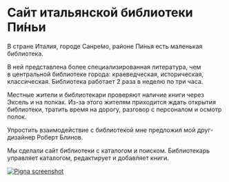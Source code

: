 # Сайт итальянской библиотеки Пи́ньи

В стране Италия, городе Санре́мо, районе Пи́нья есть маленькая библиотека.

В ней представлена более специализированная литература, чем в центральной библиотеке города: краеведческая, историческая, классическая. Библиотека работает 2 раза в неделю по три часа.

Местные жители и библиотекари проверяют наличие книги через Эксель и на полках. Из-за этого жителям приходится ждать открытия библиотеки, тратить время на дорогу, разговор с персоналом и осмотр полок.

Упростить взаимодействие с библиотекой мне предложил мой друг-дизайнер Роберт Блинов.

Мы сделали сайт библиотеки с каталогом и поиском. Библиотекарь управляет каталогом, редактирует и добавляет книги.

[![Pigna screenshot](https://i.imgur.com/919gjcR.png)](http://pigna.pro/)